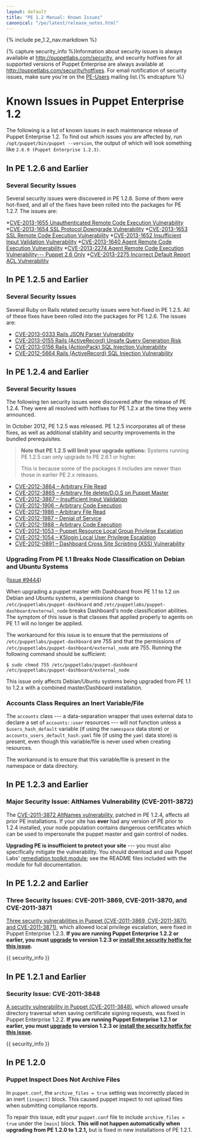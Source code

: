 ```yaml
---
layout: default
title: "PE 1.2 Manual: Known Issues"
canonical: "/pe/latest/release_notes.html"
---
```


{% include pe_1.2_nav.markdown %}

{% capture security_info %}Information about security issues is always available at <http://puppetlabs.com/security>, and security hotfixes for all supported versions of Puppet Enterprise are always available at <http://puppetlabs.com/security/hotfixes>. For email notification of security issues, make sure you're on the [PE-Users](http://groups.google.com/group/puppet-users) mailing list.{% endcapture %}

Known Issues in Puppet Enterprise 1.2
=====

The following is a list of known issues in each maintenance release of Puppet Enterprise 1.2. To find out which issues you are affected by, run `/opt/puppet/bin/puppet --version`, the output of which will look something like `2.6.9 (Puppet Enterprise 1.2.3)`.

In PE 1.2.6 and Earlier
-----

### Several Security Issues

Several security issues were discovered in PE 1.2.6. Some of them were hot-fixed, and all of the fixes have been rolled into the packages for PE 1.2.7. The issues are:

*[CVE-2013-1655 Unauthenticated Remote Code Execution Vulnerability](http://puppetlabs.com/security/cve/cve-2013-1655/)
*[CVE-2013-1654 SSL Protocol Downgrade Vulnerability](http://puppetlabs.com/security/cve/cve-2013-1654/)
*[CVE-2013-1653 SSL Remote Code Execution Vulnerability](http://puppetlabs.com/security/cve/cve-2013-1653/)
*[CVE-2013-1652 Insufficient Input Validation Vulnerability](http://puppetlabs.com/security/cve/cve-2013-1652/)
*[CVE-2013-1640 Agent Remote Code Execution Vulnerability](http://puppetlabs.com/security/cve/cve-2013-1640/)
*[CVE-2013-2274 Agent Remote Code Execution Vulnerability--- Puppet 2.6 Only](http://puppetlabs.com/security/cve/cve-2013-2274/)
*[CVE-2013-2275 Incorrect Default Report ACL Vulnerability](http://puppetlabs.com/security/cve/cve-2013-2274/)

In PE 1.2.5 and Earlier
-----

### Several Security Issues

Several Ruby on Rails related security issues were hot-fixed in PE 1.2.5. All of these fixes have been rolled into the packages for PE 1.2.6. The issues are:

* [CVE-2013-0333 Rails JSON Parser Vulnerability](http://puppetlabs.com/security/cve/cve-2013-0333/)
* [CVE-2013-0155 Rails (ActiveRecord) Unsafe Query Generation Risk](http://puppetlabs.com/security/cve/cve-2013-0155/)
* [CVE-2013-0156 Rails (ActionPack) SQL Injection Vulnerability](http://puppetlabs.com/security/cve/cve-2013-0156/)
* [CVE-2012-5664 Rails (ActiveRecord) SQL Injection Vulnerability](http://puppetlabs.com/security/cve/cve-2012-5664/)

In PE 1.2.4 and Earlier
-----

### Several Security Issues

The following ten security issues were discovered after the release of PE 1.2.4. They were all resolved with hotfixes for PE 1.2.x at the time they were announced.

In October 2012, PE 1.2.5 was released. PE 1.2.5 incorporates all of these fixes, as well as additional stability and security improvements in the bundled prerequisites.

> **Note that PE 1.2.5 will limit your upgrade options:** Systems running PE 1.2.5 can only upgrade to PE 2.6.1 or higher.
>
> This is because some of the packages it includes are newer than those in earlier PE 2.x releases.

* [CVE-2012-3864 – Arbitrary File Read](http://puppetlabs.com/security/cve/cve-2012-5158/)
* [CVE-2012-3865 – Arbitrary file delete/D.O.S on Puppet Master](http://puppetlabs.com/security/cve/cve-2012-3865/)
* [CVE-2012-3867 – Insufficient Input Validation](http://puppetlabs.com/security/cve/cve-2012-3867/)
* [CVE-2012-1906 – Arbitrary Code Execution](http://puppetlabs.com/security/cve/cve-2012-1906/)
* [CVE-2012-1986 – Arbitrary File Read](http://puppetlabs.com/security/cve/cve-2012-1986/)
* [CVE-2012-1987 – Denial of Service](http://puppetlabs.com/security/cve/cve-2012-1987/)
* [CVE-2012-1988 – Arbitrary Code Execution](http://puppetlabs.com/security/cve/cve-2012-1988/)
* [CVE-2012-1053 – Puppet Resource Local Group Privilege Escalation](http://puppetlabs.com/security/cve/cve-2012-1053/)
* [CVE-2012-1054 – K5login Local User Privilege Escalation](http://puppetlabs.com/security/cve/cve-2012-1054/)
* [CVE-2012-0891 – Dashboard Cross Site Scripting (XSS) Vulnerability](http://puppetlabs.com/security/cve/cve-2012-0891/)

### Upgrading From PE 1.1 Breaks Node Classification on Debian and Ubuntu Systems

([Issue #9444](https://projects.puppetlabs.com/issues/9444))

When upgrading a puppet master with Dashboard from PE 1.1 to 1.2 on Debian and Ubuntu systems, a permissions change to `/etc/puppetlabs/puppet-dashboard` and `/etc/puppetlabs/puppet-dashboard/external_node` breaks Dashboard's node classification abilities. The symptom of this issue is that classes that applied properly to agents on PE 1.1 will no longer be applied. 

The workaround for this issue is to ensure that the permissions of `/etc/puppetlabs/puppet-dashboard` are 755 and that the permissions of `/etc/puppetlabs/puppet-dashboard/external_node` are 755. Running the following command should be sufficient:

    $ sudo chmod 755 /etc/puppetlabs/puppet-dashboard /etc/puppetlabs/puppet-dashboard/external_node

This issue only affects Debian/Ubuntu systems being upgraded from PE 1.1 to 1.2.x with a combined master/Dashboard installation.

### Accounts Class Requires an Inert Variable/File

The `accounts` class --- a data-separation wrapper that uses external data to declare a set of `accounts::user` resources --- will not function unless a `$users_hash_default` variable (if using the `namespace` data store) or `accounts_users_default_hash.yaml` file (if using the `yaml` data store) is present, even though this variable/file is never used when creating resources. 

The workaround is to ensure that this variable/file is present in the namespace or data directory.


In PE 1.2.3 and Earlier
-----

### Major Security Issue: AltNames Vulnerability (CVE-2011-3872)

The [CVE-2011-3872 AltNames vulnerability][altnamespage], patched in PE 1.2.4, affects all prior PE installations. If your site has **ever** had any version of PE prior to 1.2.4 installed, your node population contains dangerous certificates which can be used to impersonate the puppet master and gain control of nodes. 

**Upgrading PE is insufficient to protect your site** --- you must also specifically mitigate the vulnerability. You should download and use Puppet Labs' [remediation toolkit module][altnamesmodule]; see the README files included with the module for full documentation. 

[altnamespage]: http://puppetlabs.com/security/cve/cve-2011-3872/
[altnamesmodule]: https://github.com/puppetlabs/puppetlabs-cve20113872/

In PE 1.2.2 and Earlier
-----

### Three Security Issues: CVE-2011-3869, CVE-2011-3870, and CVE-2011-3871

[Three security vulnerabilities in Puppet (CVE-2011-3869, CVE-2011-3870, and CVE-2011-3871)][3869announce], which allowed local privilege escalation, were fixed in Puppet Enterprise 1.2.3. **If you are running Puppet Enterprise 1.2.2 or earlier, you must [upgrade](./upgrading.html) to version 1.2.3 or [install the security hotfix for this issue][3869hot].** 

[3869hot]: http://puppetlabs.com/security/hotfixes/cve-2011-3869-hotfixes/
[3869announce]: http://groups.google.com/group/puppet-announce/browse_thread/thread/91e3b46d2328a1cb

{{ security_info }}

In PE 1.2.1 and Earlier
-----

### Security Issue: CVE-2011-3848

[A security vulnerability in Puppet (CVE-2011-3848)][3848announce], which allowed unsafe directory traversal when saving certificate signing requests, was fixed in Puppet Enterprise 1.2.2. **If you are running Puppet Enterprise 1.2.1 or earlier, you must [upgrade](./upgrading.html) to version 1.2.3 or [install the security hotfix for this issue][3848hot].** 

[3848announce]: http://groups.google.com/group/puppet-users/browse_thread/thread/e57ce2740feb9406
[3848hot]: http://puppetlabs.com/security/hotfixes/cve-2011-3848-hotfixes/

{{ security_info }}

In PE 1.2.0
-----

### Puppet Inspect Does Not Archive Files

In `puppet.conf`, the `archive_files = true` setting was incorrectly placed in an inert `[inspect]` block. This caused puppet inspect to not upload files when submitting compliance reports. 

To repair this issue, edit your `puppet.conf` file to include `archive_files = true` under the `[main]` block. **This will not happen automatically when upgrading from PE 1.2.0 to 1.2.1,** but is fixed in new installations of PE 1.2.1.

